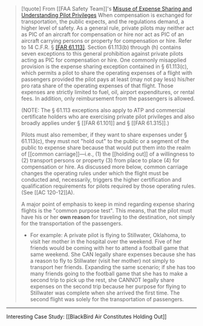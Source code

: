 > [!quote] From [[FAA Safety Team]]'s [Misuse of Expense Sharing and Understanding Pilot Privileges](https://www.faasafety.gov/spans/noticeView.aspx?nid=12238)
> When compensation is exchanged for transportation, the public expects, and the regulations demand, a higher level of safety. As a general rule, private pilots may neither act as PIC of an aircraft for compensation or hire nor act as PIC of an aircraft carrying persons or property for compensation or hire. Refer to 14 C.F.R. § [[FAR 61.113]](a). Section 61.113(b) through (h) contains seven exceptions to this general prohibition against private pilots acting as PIC for compensation or hire. One commonly misapplied provision is the expense sharing exception contained in § 61.113(c), which permits a pilot to share the operating expenses of a flight with passengers provided the pilot pays at least (may not pay less) his/her pro rata share of the operating expenses of that flight. Those expenses are strictly limited to fuel, oil, airport expenditures, or rental fees. In addition, only reimbursement from the passengers is allowed.
> 
> (NOTE: The § 61.113 exceptions also apply to ATP and commercial certificate holders who are exercising private pilot privileges and also broadly applies under § [[FAR 61.101]] and § [[FAR 61.315]].)
> 
> Pilots must also remember, if they want to share expenses under § 61.113(c), they must not "hold out" to the public or a segment of the public to expense share because that would put them into the realm of [[common carriage]]—i.e., (1) the [[holding out]] of a willingness to (2) transport persons or property (3) from place to place (4) for compensation or hire. As discussed more below, common carriage changes the operating rules under which the flight must be conducted and, necessarily, triggers the higher certification and qualification requirements for pilots required by those operating rules. (See [[AC 120-12]]A).
> 
> A major point of emphasis to keep in mind regarding expense sharing flights is the "common purpose test". This means, that the pilot must have his or her **own reason** for traveling to the destination, not simply for the transportation of the passengers.
> 
> - For example: A private pilot is flying to Stillwater, Oklahoma, to visit her mother in the hospital over the weekend. Five of her friends would be coming with her to attend a football game that same weekend. She CAN legally share expenses because she has a reason to fly to Stillwater (visit her mother) not simply to transport her friends. Expanding the same scenario; if she has too many friends going to the football game that she has to make a second trip to pick up the rest, she CANNOT legally share expenses on the second trip because her purpose for flying to Stillwater was complete when she arrived the first time. The second flight was solely for the transportation of passengers.

---

Interesting Case Study: [[BlackBird Air Constitutes Holding Out]]